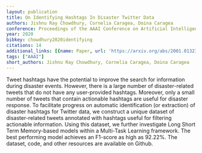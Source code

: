 ```yaml
---
layout: publication
title: On Identifying Hashtags In Disaster Twitter Data
authors: Jishnu Ray Chowdhury, Cornelia Caragea, Doina Caragea
conference: Proceedings of the AAAI Conference on Artificial Intelligence
year: 2020
bibkey: chowdhury2020identifying
citations: 14
additional_links: [{name: Paper, url: 'https://arxiv.org/abs/2001.01323'}]
tags: ["AAAI"]
short_authors: Jishnu Ray Chowdhury, Cornelia Caragea, Doina Caragea
---
```

Tweet hashtags have the potential to improve the search for information
during disaster events. However, there is a large number of disaster-related
tweets that do not have any user-provided hashtags. Moreover, only a small
number of tweets that contain actionable hashtags are useful for disaster
response. To facilitate progress on automatic identification (or extraction) of
disaster hashtags for Twitter data, we construct a unique dataset of
disaster-related tweets annotated with hashtags useful for filtering actionable
information. Using this dataset, we further investigate Long Short Term
Memory-based models within a Multi-Task Learning framework. The best performing
model achieves an F1-score as high as 92.22%. The dataset, code, and other
resources are available on Github.